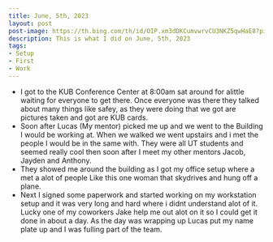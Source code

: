 ```yaml
---
title: June, 5th, 2023
layout: post
post-image: https://th.bing.com/th/id/OIP.xm3dDKCumvwrvCU3NKZ5qwHaE8?pid=ImgDet&rs=1 
description: This is what I did on June, 5th, 2023
tags: 
- Setup
- First
- Work
---
```



- I got to the KUB Conference Center at 8:00am sat around for alittle waiting for everyone to get there. Once everyone was there they talked about many things like safey, as they were doing that we got are pictures taken and got are KUB cards.
- Soon after Lucas (My mentor) picked me up and we went to the Building I would be working at. When we walked we went upstairs and i met the people I would be in the same with. They were all UT students and seemed really cool then soon after I meet my other mentors Jacob, Jayden and Anthony.
- They showed me around the building as I got my office setup where a met a alot of people Like this one woman that skydrives and hung off a plane.
- Next I signed some paperwork and started working on my workstation setup and it was very long and hard where i didnt understand alot of it. Lucky one of my coworkers Jake help me out alot on it so I could get it done in about a day. As the day was wrapping up Lucas put my name plate up and I was fulling part of the team.